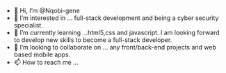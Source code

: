 - 👋 Hi, I’m @Nqobi-gene
- 👀 I’m interested in ... full-stack development and being a cyber security specialist. 
- 🌱 I’m currently learning ...html5,css and javascript. I am looking forward to develop new skills to become a full-stack developer.
- 💞️ I’m looking to collaborate on ... any front/back-end projects and web based mobile apps. 
- 📫 How to reach me ...

<!---
Nqobi-gene/Nqobi-gene is a ✨ special ✨ repository because its `README.md` (this file) appears on your GitHub profile.
You can click the Preview link to take a look at your changes.
--->
